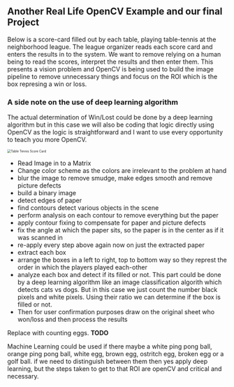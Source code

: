 ## Another Real Life OpenCV Example and our final Project

Below is a score-card filled out by each table, playing table-tennis at the neighborhood league. The league organizer reads each score card and enters the results in to the system. We want to remove relying on a human being to read the scores, interpret the results and then enter them. This presents a vision problem and OpenCV is being used to build the image pipeline to remove unnecessary things and focus on the ROI which is the box represing a win or loss. 



### A side note on the use of deep learning algorithm

The actual determination of Win/Lost could be done by a deep learning algorithm but in this case we will also be coding that logic directly using OpenCV as the logic is straightforward and I want to use every opportunity to teach you more OpenCV.

<img src="https://s3.amazonaws.com/images.179ways.com/table_tennis_score_card_2.gif1" alt="Table Tennis Score Card" style="zoom:50%;" />

- Read Image in to a Matrix
- Change color scheme as the colors are irrelevant to the problem at hand
- blur the image to remove smudge, make edges smooth and remove picture defects
- build a binary image 
- detect edges of paper
- find contours detect various objects in the scene
- perform analysis on each contour to remove everything but the paper
- apply contour fixing to compensate for paper and picture defects
- fix the angle at which the paper sits, so the paper is in the center as if it was scanned in
- re-apply every step above again now on just the extracted paper
- extract each box
- arrange the boxes in a left to right, top to bottom way so they represt the order in which the players played each-other
- analyze each box and detect if its filled or not. This part could be done by a deep learning algorithm like an image classification algorith which detects cats vs dogs. But in this case we just count the number black pixels and white pixels. Using their ratio we can determine if the box is filled or not.
- Then for user confirmation purposes draw on the original sheet who won/loss and then process the results

Replace with counting eggs. **TODO**

Machine Learning could be used if there maybe a white ping pong ball, orange ping pong ball, white egg, brown egg, ostritch egg, broken egg or a golf ball. if we need to distinguish between them then yes apply deep learning, but the steps taken to get to that ROI are openCV and critical and necessary.